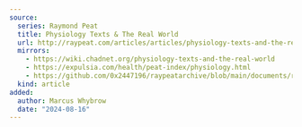 ```yaml
---
source:
  series: Raymond Peat
  title: Physiology Texts & The Real World
  url: http://raypeat.com/articles/articles/physiology-texts-and-the-real-world.shtml
  mirrors:
    - https://wiki.chadnet.org/physiology-texts-and-the-real-world
    - https://expulsia.com/health/peat-index/physiology.html
    - https://github.com/0x2447196/raypeatarchive/blob/main/documents/raypeat.com/physiology-texts-and-the-real-world.md
  kind: article 
added:
  author: Marcus Whybrow
  date: "2024-08-16"
---
```

